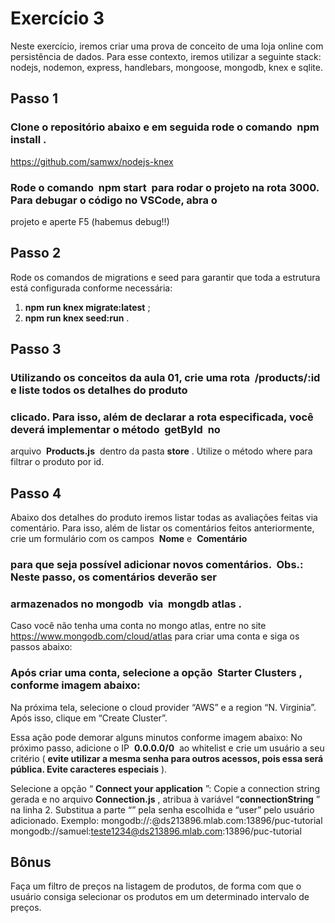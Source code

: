 # Exercício 3

Neste exercício, iremos criar uma prova de conceito de uma loja online com persistência de dados. Para
esse contexto, iremos utilizar a seguinte stack: nodejs, nodemon, express, handlebars, mongoose,
mongodb, knex e sqlite.

## Passo 1

### Clone o repositório abaixo e em seguida rode o comando ​ npm install ​.

https://github.com/samwx/nodejs-knex

### Rode o comando ​ npm start ​ para rodar o projeto na rota 3000. Para debugar o código no VSCode, abra o

projeto e aperte F5 (habemus debug!!)

## Passo 2

Rode os comandos de migrations e seed para garantir que toda a estrutura está configurada conforme
necessária:

1. **npm run knex migrate:latest** ​;
2. **npm run knex seed:run** ​.

## Passo 3

### Utilizando os conceitos da aula 01, crie uma rota ​ /products/:id ​ e liste todos os detalhes do produto

### clicado. Para isso, além de declarar a rota especificada, você deverá implementar o método ​ getById ​ no

arquivo ​ **Products.js** ​ dentro da pasta ​ **store** ​. Utilize o ​método where​ para filtrar o produto por id.

## Passo 4

Abaixo dos detalhes do produto iremos listar todas as avaliações feitas via comentário. Para isso, além
de listar os comentários feitos anteriormente, crie um formulário com os campos ​ **Nome** ​ e ​ **Comentário**

### para que seja possível adicionar novos comentários. ​ Obs.: ​ Neste passo, os comentários deverão ser

### armazenados no ​ mongodb ​ via ​ mongdb atlas ​.

Caso você não tenha uma conta no mongo atlas, entre no site ​https://www.mongodb.com/cloud/atlas
para criar uma conta e siga os passos abaixo:

### Após criar uma conta, selecione a opção ​ Starter Clusters ​, conforme imagem abaixo:


Na próxima tela, selecione o cloud provider “AWS” e a region “N. Virginia”. Após isso, clique em “Create
Cluster”.


Essa ação pode demorar alguns minutos conforme imagem abaixo:
No próximo passo, adicione o IP ​ **0.0.0.0/0** ​ ao whitelist e crie um usuário a seu critério (​ **evite utilizar a
mesma senha para outros acessos, pois essa será pública. Evite caracteres especiais** ​).


Selecione a opção “​ **Connect your application** ​”:
Copie a connection string gerada e no arquivo ​ **Connection.js** ​, atribua à variável “​ **connectionString** ​” na
linha 2. Substitua a parte “<password>” pela senha escolhida e “user” pelo usuário adicionado. Exemplo:
mongodb://<dbuser>:<dbpassword>@ds213896.mlab.com:13896/puc-tutorial
mongodb://samuel:​teste1234@ds213896.mlab.com​:13896/puc-tutorial

## Bônus

Faça um filtro de preços na listagem de produtos, de forma com que o usuário consiga selecionar os
produtos em um determinado intervalo de preços.


